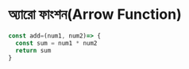 # অ্যারো ফাংশন(Arrow Function)

```javascript
const add=(num1, num2)=> {
  const sum = num1 * num2
  return sum
}
```
